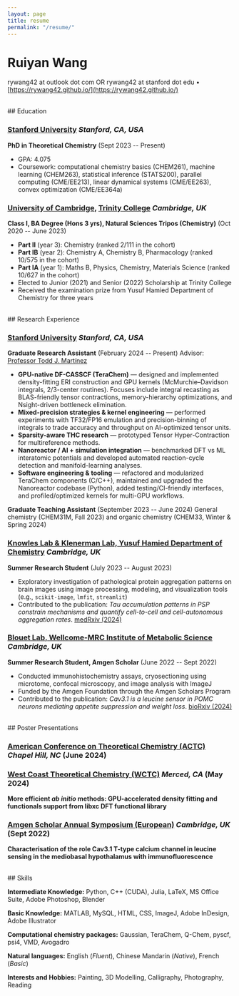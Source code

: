 ```yaml
---
layout: page
title: resume
permalink: "/resume/"
---
```


# Ruiyan Wang
rywang42 at outlook dot com OR rywang42 at stanford dot edu • [https://rywang42.github.io/](https://rywang42.github.io/)

<!-- --- -->

<br>
## Education

### [Stanford University](https://www.stanford.edu/) *Stanford, CA, USA*
**PhD in Theoretical Chemistry** (Sept 2023 -- Present)
- GPA: 4.075
- Coursework: computational chemistry basics (CHEM261), machine learning (CHEM263), statistical inference (STATS200), parallel computing (CME/EE213), linear dynamical systems (CME/EE263), convex optimization (CME/EE364a)

### [University of Cambridge](https://www.cam.ac.uk/), [Trinity College](https://www.trin.cam.ac.uk/) *Cambridge, UK*
**Class I, BA Degree (Hons 3 yrs), Natural Sciences Tripos (Chemistry)** (Oct 2020 -- June 2023)
- **Part II** (year 3): Chemistry (ranked 2/111 in the cohort)
- **Part IB** (year 2): Chemistry A, Chemistry B, Pharmacology (ranked 10/575 in the cohort)
- **Part IA** (year 1): Maths B, Physics, Chemistry, Materials Science (ranked 10/627 in the cohort)
- Elected to Junior (2021) and Senior (2022) Scholarship at Trinity College
- Received the examination prize from Yusuf Hamied Department of Chemistry for three years


<br>
## Research Experience

### [Stanford University](https://www.stanford.edu/) *Stanford, CA, USA*
**Graduate Research Assistant** (February 2024 -- Present)
Advisor: [Professor Todd J. Martínez](https://mtzweb.stanford.edu/)
- **GPU-native DF-CASSCF (TeraChem)** — designed and implemented density-fitting ERI construction and GPU kernels (McMurchie–Davidson integrals, 2/3-center routines). Focuses include integral recasting as BLAS-friendly tensor contractions, memory-hierarchy optimizations, and Nsight-driven bottleneck elimination.
- **Mixed-precision strategies & kernel engineering** — performed experiments with TF32/FP16 emulation and precision-binning of integrals to trade accuracy and throughput on AI-optimized tensor units.
- **Sparsity-aware THC research** — prototyped Tensor Hyper-Contraction for multireference methods.
- **Nanoreactor / AI + simulation integration** — benchmarked DFT vs ML interatomic potentials and developed automated reaction-cycle detection and manifold-learning analyses.
- **Software engineering & tooling** — refactored and modularized TeraChem components (C/C++), maintained and upgraded the Nanoreactor codebase (Python), added testing/CI-friendly interfaces, and profiled/optimized kernels for multi-GPU workflows.

**Graduate Teaching Assistant** (September 2023 -- June 2024)
General chemistry (CHEM31M, Fall 2023) and organic chemistry (CHEM33, Winter & Spring 2024)

### [Knowles Lab & Klenerman Lab, Yusuf Hamied Department of Chemistry](https://www-knowles.ch.cam.ac.uk/) *Cambridge, UK*
**Summer Research Student** (July 2023 -- August 2023)
- Exploratory investigation of pathological protein aggregation patterns on brain images using image processing, modeling, and visualization tools (e.g., `scikit-image`, `lmfit`, `streamlit`)
- Contributed to the publication: *Tau accumulation patterns in PSP constrain mechanisms and quantify cell-to-cell and cell-autonomous aggregation rates*. [medRxiv (2024)](https://www.medrxiv.org/content/10.1101/2024.12.14.24318991v1)

### [Blouet Lab, Wellcome-MRC Institute of Metabolic Science](https://www.blouetlab.org/) *Cambridge, UK*
**Summer Research Student, Amgen Scholar** (June 2022 -- Sept 2022)
- Conducted immunohistochemistry assays, cryosectioning using microtome, confocal microscopy, and image analysis with ImageJ
- Funded by the Amgen Foundation through the Amgen Scholars Program
- Contributed to the publication: *Cav3.1 is a leucine sensor in POMC neurons mediating appetite suppression and weight loss*. [bioRxiv (2024)](https://www.biorxiv.org/content/10.1101/2024.09.13.612843v1)

<br>
## Poster Presentations

### [American Conference on Theoretical Chemistry (ACTC)](https://www.actc2024.org/home) *Chapel Hill, NC* (June 2024)

### [West Coast Theoretical Chemistry (WCTC)](https://chemistry.ucmerced.edu/wctc-2024) *Merced, CA* (May 2024)
**More efficient *ab initio* methods: GPU-accelerated density fitting and functionals support from libxc DFT functional library**

### [Amgen Scholar Annual Symposium (European)](https://amgenscholars.bio.cam.ac.uk/amgen-european-symposium/2022-symposium/) *Cambridge, UK* (Sept 2022)
**Characterisation of the role Cav3.1 T-type calcium channel in leucine sensing in the mediobasal hypothalamus with immunofluorescence**


<br>
## Skills

**Intermediate Knowledge:**
Python, C++ (CUDA), Julia, LaTeX, MS Office Suite, Adobe Photoshop, Blender

**Basic Knowledge:**
MATLAB, MySQL, HTML, CSS, ImageJ, Adobe InDesign, Adobe Illustrator

**Computational chemistry packages:**
Gaussian, TeraChem, Q-Chem, pyscf, psi4, VMD, Avogadro

**Natural languages:**
English (*Fluent*), Chinese Mandarin (*Native*), French (*Basic*)

**Interests and Hobbies:**
Painting, 3D Modelling, Calligraphy, Photography, Reading